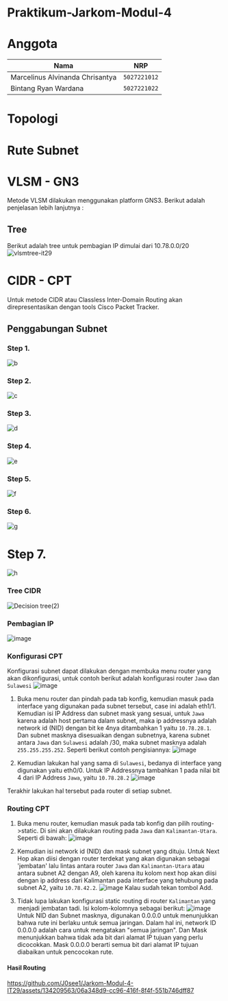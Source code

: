 # Praktikum-Jarkom-Modul-4

# Anggota

| Nama                            | NRP          |
| ------------------------------- | ------------ |
| Marcelinus Alvinanda Chrisantya | `5027221012` |
| Bintang Ryan Wardana            | `5027221022` |

# Topologi 

# Rute Subnet


# VLSM - GN3

Metode VLSM dilakukan menggunakan platform GNS3. Berikut adalah penjelasan lebih lanjutnya : 
## Tree
Berikut adalah tree untuk pembagian IP dimulai dari 10.78.0.0/20
![vlsmtree-it29](https://github.com/J0see1/Jarkom-Modul-4-IT29/assets/143849730/010c5484-f433-46b8-b9ba-bbdf45a2eae5)


# CIDR - CPT

Untuk metode CIDR atau Classless Inter-Domain Routing akan direpresentasikan dengan tools Cisco Packet Tracker.

## Penggabungan Subnet

### Step 1.
![b](https://github.com/J0see1/Jarkom-Modul-4-IT29/assets/134209563/58eaa1ad-2262-481e-96af-36dc01432d40)

### Step 2. 
![c](https://github.com/J0see1/Jarkom-Modul-4-IT29/assets/134209563/d05a4934-a744-46de-85c4-3a979cea881f)

### Step 3.
![d](https://github.com/J0see1/Jarkom-Modul-4-IT29/assets/134209563/94a0453b-7cc8-41db-b400-ffbc9ed199a7)

### Step 4.
![e](https://github.com/J0see1/Jarkom-Modul-4-IT29/assets/134209563/68e4f1de-bf51-424b-8824-8fd1d34a5d3d)

### Step 5.
![f](https://github.com/J0see1/Jarkom-Modul-4-IT29/assets/134209563/a66cfabe-521b-42f8-93ce-e4ebe1638f39)

### Step 6.
![g](https://github.com/J0see1/Jarkom-Modul-4-IT29/assets/134209563/2a7a0e07-aace-41ff-afe7-9bbb067d4c55)

# Step 7.
![h](https://github.com/J0see1/Jarkom-Modul-4-IT29/assets/134209563/04472312-b207-4373-a61d-c234b431eac1)

### Tree CIDR
![Decision tree(2)](https://github.com/J0see1/Jarkom-Modul-4-IT29/assets/134209563/dd350f94-4da1-4ea2-bffd-fac2a8ff14a5)

### Pembagian IP
![image](https://github.com/J0see1/Jarkom-Modul-4-IT29/assets/134209563/9b5ab558-6911-431e-b605-59caddb8c937)

### Konfigurasi CPT

Konfigurasi subnet dapat dilakukan dengan membuka menu router yang akan dikonfigurasi, untuk contoh berikut adalah konfigurasi router `Jawa` dan `Sulawesi`
   ![image](https://github.com/J0see1/Jarkom-Modul-4-IT29/assets/134209563/1cbc8a24-f903-4a13-9635-05302584a23f)
   
1. Buka menu router dan pindah pada tab konfig, kemudian masuk pada interface yang digunakan pada subnet tersebut, case ini adalah eth1/1. Kemudian isi IP Address dan subnet mask yang sesuai, untuk `Jawa` karena adalah host pertama dalam subnet, maka ip addressnya adalah network id (NID) dengan bit ke 4nya ditambahkan 1 yaitu `10.78.28.1`. Dan subnet masknya disesuaikan dengan subnetnya, karena subnet antara `Jawa` dan `Sulawesi` adalah /30, maka subnet masknya adalah `255.255.255.252`. Seperti berikut contoh pengisiannya:
  ![image](https://github.com/J0see1/Jarkom-Modul-4-IT29/assets/134209563/0c9365b7-383b-44a8-a34b-17fc256f7a8b)

2. Kemudian lakukan hal yang sama di `Sulawesi`, bedanya di interface yang digunakan yaitu eth0/0. Untuk IP Addressnya tambahkan 1 pada nilai bit 4 dari IP Address `Jawa`, yaitu `10.78.28.2`
   ![image](https://github.com/J0see1/Jarkom-Modul-4-IT29/assets/134209563/a1ca6610-09c9-4053-8118-c944133fe7dd)

Terakhir lakukan hal tersebut pada router di setiap subnet.

### Routing CPT

1. Buka menu router, kemudian masuk pada tab konfig dan pilih routing->static. Di sini akan dilakukan routing pada `Jawa` dan `Kalimantan-Utara`. Seperti di bawah:
  ![image](https://github.com/J0see1/Jarkom-Modul-4-IT29/assets/134209563/ce2bb3db-021a-4154-b9f3-78cc3aaba791)

2. Kemudian isi network id (NID) dan mask subnet yang dituju. Untuk Next Hop akan diisi dengan router terdekat yang akan digunakan sebagai 'jembatan' lalu lintas antara router `Jawa` dan `Kalimantan-Utara` atau antara subnet A2 dengan A9, oleh karena itu kolom next hop akan diisi dengan ip address dari Kalimantan pada interface yang tehubung pada subnet A2, yaitu `10.78.42.2`.
   ![image](https://github.com/J0see1/Jarkom-Modul-4-IT29/assets/134209563/9d0fabaa-d308-4355-a703-02cd51450d51)
   Kalau sudah tekan tombol Add.

3. Tidak lupa lakukan konfigurasi static routing di router `Kalimantan` yang menjadi jembatan tadi. Isi kolom-kolomnya sebagai berikut:
  ![image](https://github.com/J0see1/Jarkom-Modul-4-IT29/assets/134209563/6599d731-a044-409c-84de-ea729757151f)
   Untuk NID dan Subnet masknya, digunakan 0.0.0.0 untuk menunjukkan bahwa rute ini berlaku untuk semua jaringan. Dalam hal ini, network ID 0.0.0.0 adalah cara untuk mengatakan "semua jaringan". Dan Mask menunjukkan bahwa      tidak ada bit dari alamat IP tujuan yang perlu dicocokkan. Mask 0.0.0.0 berarti semua bit dari alamat IP tujuan diabaikan untuk pencocokan rute.

#### Hasil Routing
https://github.com/J0see1/Jarkom-Modul-4-IT29/assets/134209563/06a348d9-cc96-416f-8f4f-551b746dff87



